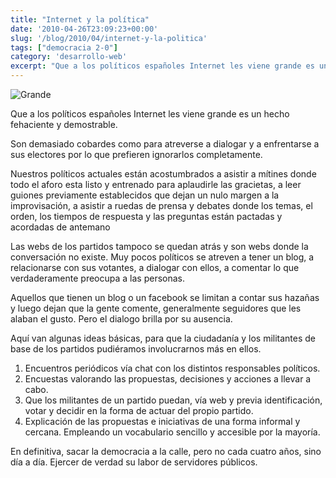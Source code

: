 ```yaml
---
title: "Internet y la política"
date: '2010-04-26T23:09:23+00:00'
slug: '/blog/2010/04/internet-y-la-politica'
tags: ["democracia 2-0"]
category: 'desarrollo-web'
excerpt: "Que a los políticos españoles Internet les viene grande es un hecho fehaciente y demostrable. "
---
```

 ![Grande](http://static.squarespace.com/static/5303797ae4b0c6ad9e43f072/5303ce80e4b0400995a883d6/5303cf31e4b0400995a88ade/1392758577765/grande-scaled600.jpg?format=original)

Que a los políticos españoles Internet les viene grande es un hecho fehaciente y demostrable.

Son demasiado cobardes como para atreverse a dialogar y a enfrentarse a sus electores por lo que prefieren ignorarlos completamente.

Nuestros políticos actuales están acostumbrados a asistir a mítines donde todo el aforo esta listo y entrenado para aplaudirle las gracietas, a leer guiones previamente establecidos que dejan un nulo margen a la improvisación, a asistir a ruedas de prensa y debates donde los temas, el orden, los tiempos de respuesta y las preguntas están pactadas y acordadas de antemano

Las webs de los partidos tampoco se quedan atrás y son webs donde la conversación no existe. Muy pocos políticos se atreven a tener un blog, a relacionarse con sus votantes, a dialogar con ellos, a comentar lo que verdaderamente preocupa a las personas.

Aquellos que tienen un blog o un facebook se limitan a contar sus hazañas y luego dejan que la gente comente, generalmente seguidores que les alaban el gusto.  Pero el dialogo brilla por su ausencia.

Aquí van algunas ideas básicas, para que la ciudadanía y los militantes de base de los partidos pudiéramos involucrarnos más en ellos.

1. Encuentros periódicos vía chat con los distintos responsables políticos.
2. Encuestas valorando las propuestas, decisiones y acciones a llevar a cabo.
3. Que los militantes de un partido puedan, vía web y previa identificación, votar y decidir en la forma de actuar del propio partido.
4. Explicación de las propuestas e iniciativas de una forma informal y cercana. Empleando un vocabulario sencillo y accesible por la mayoría.

En definitiva, sacar la democracia a la calle, pero no cada cuatro años, sino día a día. Ejercer de verdad su labor de servidores públicos.
